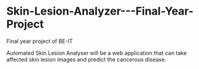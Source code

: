 # Skin-Lesion-Analyzer---Final-Year-Project
Final year project of BE-IT

Automated Skin Lesion Analyser will be a web application that can take affected skin lesion images and predict the cancerous disease.


